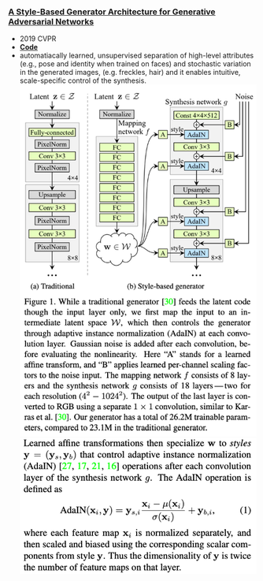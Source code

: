 ### [A Style-Based Generator Architecture for Generative Adversarial Networks](https://arxiv.org/abs/1812.04948)

- 2019 CVPR
- **[Code](https://github.com/NVlabs/stylegan)**
- automatiacally learned, unsupervised separation of high-level attributes (e.g., pose and identity when trained on faces) and stochastic variation in the generated images, (e.g. freckles, hair) and it enables intuitive, scale-specific control of the synthesis.
![figures](figures/styleGAN.png)
![figures](figures/adain.png)
